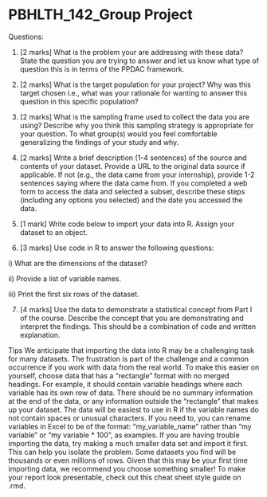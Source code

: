# PBHLTH_142_Group Project


Questions:


1. [2 marks] What is the problem your are addressing with these data? State the question you are trying
to answer and let us know what type of question this is in terms of the PPDAC framework.


2. [2 marks] What is the target population for your project? Why was this target chosen i.e., what was
your rationale for wanting to answer this question in this specific population?


3. [2 marks] What is the sampling frame used to collect the data you are using? Describe why you think
this sampling strategy is appropriate for your question. To what group(s) would you feel comfortable
generalizing the findings of your study and why.


4. [2 marks] Write a brief description (1-4 sentences) of the source and contents of your dataset. Provide a
URL to the original data source if applicable. If not (e.g., the data came from your internship), provide
1-2 sentences saying where the data came from. If you completed a web form to access the data and
selected a subset, describe these steps (including any options you selected) and the date you accessed
the data.


5. [1 mark] Write code below to import your data into R. Assign your dataset to an object.


6. [3 marks] Use code in R to answer the following questions:

i) What are the dimensions of the dataset?

ii) Provide a list of variable names.

iii) Print the first six rows of the dataset.


7. [4 marks] Use the data to demonstrate a statistical concept from Part I of the course. Describe the
concept that you are demonstrating and interpret the findings. This should be a combination of code
and written explanation.

Tips
We anticipate that importing the data into R may be a challenging task for many datasets.
The frustration is part of the challenge and a common occurrence if you work with data from the real world.
To make this easier on yourself, choose data that has a “rectangle” format with no merged headings.
For example, it should contain variable headings where each variable has its own row of data. There
should be no summary information at the end of the data, or any information outside the “rectangle”
that makes up your dataset.
The data will be easiest to use in R if the variable names do not contain spaces or unusual characters.
If you need to, you can rename variables in Excel to be of the format: “my_variable_name” rather
than “my variable” or “my variable * 100”, as examples.
If you are having trouble importing the data, try making a much smaller data set and import it first.
This can help you isolate the problem. Some datasets you find will be thousands or even millions of
rows. Given that this may be your first time importing data, we recommend you choose something
smaller!
To make your report look presentable, check out this cheat sheet style guide on .rmd.


